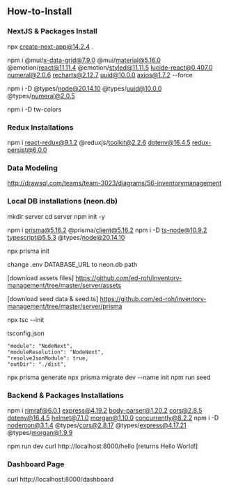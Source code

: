 ## How-to-Install

### NextJS & Packages Install
npx create-next-app@14.2.4 .

npm i @mui/x-data-grid@7.9.0 @mui/material@5.16.0 @emotion/react@11.11.4 @emotion/styled@11.11.5 lucide-react@0.407.0 numeral@2.0.6 recharts@2.12.7 uuid@10.0.0 axios@1.7.2 --force

npm i -D @types/node@20.14.10 @types/uuid@10.0.0 @types/numeral@2.0.5

npm i -D tw-colors

### Redux Installations

npm i react-redux@9.1.2 @reduxjs/toolkit@2.2.6 dotenv@16.4.5 redux-persist@6.0.0

### Data Modeling

http://drawsql.com/teams/team-3023/diagrams/56-inventorymanagement

### Local DB installations (neon.db)

mkdir server
cd server
npm init -y

npm i prisma@5.16.2 @prisma/client@5.16.2
npm i -D ts-node@10.9.2 typescript@5.5.3 @types/node@20.14.10

npx prisma init

change .env DATABASE_URL to neon.db path

[download assets files]
https://github.com/ed-roh/inventory-management/tree/master/server/assets

[download seed data & seed.ts]
https://github.com/ed-roh/inventory-management/tree/master/server/prisma

npx tsc --init

tsconfig.json
```
"module": "NodeNext",
"moduleResolution": "NodeNext",
"resolveJsonModule": true,
"outDir": "./dist",
```

npx prisma generate
npx prisma migrate dev --name init
npm run seed

### Backend & Packages Installations

npm i rimraf@6.0.1 express@4.19.2 body-parser@1.20.2 cors@2.8.5 dotenv@16.4.5 helmet@7.1.0 morgan@1.10.0 concurrently@8.2.2
npm i -D nodemon@3.1.4 @types/cors@2.8.17 @types/express@4.17.21 @types/morgan@1.9.9

npm run dev
curl http://localhost:8000/hello
[returns Hello World!]

### Dashboard Page

curl http://localhost:8000/dashboard